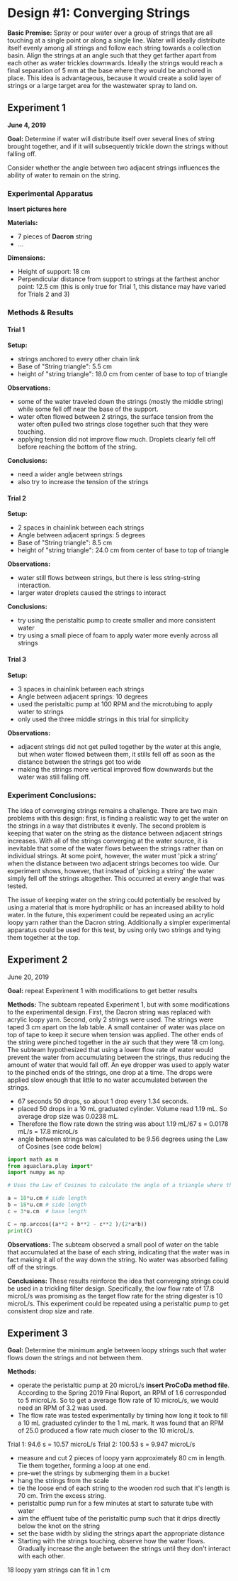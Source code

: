 # Design #1: Converging Strings

**Basic Premise:** Spray or pour water over a group of strings that are all touching at a single point or along a single line. Water will ideally distribute itself evenly among all strings and follow each string towards a collection basin. Align the strings at an angle such that they get farther apart from each other as water trickles downwards. Ideally the strings would reach a final separation of 5 mm at the base where they would be anchored in place. This idea is advantageous, because it would create a solid layer of strings or a large target area for the wastewater spray to land on.

## Experiment 1
**June 4, 2019**

**Goal:** Determine if water will distribute itself over several lines of string brought together, and if it will subsequently trickle down the strings without falling off.

Consider whether the angle between two adjacent strings influences the ability of water to remain on the string.  

### Experimental Apparatus
**Insert pictures here**

**Materials:**
- 7 pieces of **Dacron** string
- ...

**Dimensions:**
- Height of support: 18 cm
- Perpendicular distance from support to strings at the farthest anchor point: 12.5 cm (this is only true for Trial 1, this distance may have varied for Trials 2 and 3)

### Methods & Results

#### Trial 1

**Setup:**
- strings anchored to every other chain link
- Base of "String triangle": 5.5 cm
- height of "string triangle": 18.0 cm from center of base to top of triangle

**Observations:**
- some of the water traveled down the strings (mostly the middle string) while some fell off near the base of the support.
- water often flowed between 2 strings, the surface tension from the water often pulled two strings close together such that they were touching.
- applying tension did not improve flow much. Droplets clearly fell off before reaching the bottom of the string.

**Conclusions:**
- need a wider angle between strings
- also try to increase the tension of the strings

#### Trial 2

**Setup:**
- 2 spaces in chainlink between each strings
- Angle between adjacent springs: 5 degrees
- Base of "String triangle": 8.5 cm
- height of "string triangle": 24.0 cm from center of base to top of triangle

**Observations:**
- water still flows between strings, but there is less string-string interaction.
- larger water droplets caused the strings to interact

**Conclusions:**
- try using the peristaltic pump to create smaller and more consistent water
- try using a small piece of foam to apply water more evenly across all strings

#### Trial 3

**Setup:**
- 3 spaces in chainlink between each strings
- Angle between adjacent springs: 10 degrees
- used the peristaltic pump at 100 RPM and the microtubing to apply water to strings
- only used the three middle strings in this trial for simplicity

**Observations:**
- adjacent strings did not get pulled together by the water at this angle, but when water flowed between them, it stills fell off as soon as the distance between the strings got too wide
- making the strings more vertical improved flow downwards but the water was still falling off.

### Experiment Conclusions:
The idea of converging strings remains a challenge. There are two main problems with this design: first, is finding a realistic way to get the water on the strings in a way that distributes it evenly. The second problem is keeping that water on the string as the distance between adjacent strings increases. With all of the strings converging at the water source, it is inevitable that some of the water flows between the strings rather than on individual strings. At some point, however, the water must 'pick a string' when the distance between two adjacent strings becomes too wide. Our experiment shows, however, that instead of 'picking a string' the water simply fell off the strings altogether. This occurred at every angle that was tested.

The issue of keeping water on the string could potentially be resolved by using a material that is more hydrophilic or has an increased ability to hold water. In the future, this experiment could be repeated using an acrylic loopy yarn rather than the Dacron string. Additionally a simpler experimental apparatus could be used for this test, by using only two strings and tying them together at the top.

## Experiment 2

June 20, 2019

**Goal:** repeat Experiment 1 with modifications to get better results

**Methods:**
The subteam repeated Experiment 1, but with some modifications to the experimental design. First, the Dacron string was replaced with acrylic loopy yarn. Second, only 2 strings were used. The strings were taped 3 cm apart on the lab table. A small container of water was place on top of tape to keep it secure when tension was applied. The other ends of the string were pinched together in the air such that they were 18 cm long. The subteam hypothesized that using a lower flow rate of water would prevent the water from accumulating between the strings, thus reducing the amount of water that would fall off.  An eye dropper was used to apply water to the pinched ends of the strings, one drop at a time. The drops were applied slow enough that little to no water accumulated between the strings.

- 67 seconds 50 drops, so about 1 drop every 1.34 seconds.
- placed 50 drops in a 10 mL graduated cylinder. Volume read 1.19 mL. So average drop size was 0.0238 mL.
- Therefore the flow rate down the string was about 1.19 mL/67 s = 0.0178 mL/s = 17.8 microL/s
- angle between strings was calculated to be 9.56 degrees using the Law of Cosines (see code below)

```python
import math as m
from aguaclara.play import*
import numpy as np

# Uses the Law of Cosines to calculate the angle of a triangle where the length of all three sides are known

a = 18*u.cm # side length
b = 18*u.cm # side length
c = 3*u.cm  # base length

C = np.arccos((a**2 + b**2 - c**2 )/(2*a*b))
print(C)
```

**Observations:**
The subteam observed a small pool of water on the table that accumulated at the base of each string, indicating that the water was in fact making it all of the way down the string. No water was absorbed falling off of the strings.

**Conclusions:** These results reinforce the idea that converging strings could be used in a trickling filter design. Specifically, the low flow rate of 17.8 microL/s was promising as the target flow rate for the string digester is 10 microL/s. This experiment could be repeated using a peristaltic pump to get consistent drop size and rate.

## Experiment 3

**Goal:** Determine the minimum angle between loopy strings such that water flows down the strings and not between them.

**Methods:**
- operate the peristaltic pump at 20 microL/s **insert ProCoDa method file**. According to the Spring 2019 Final Report, an RPM of 1.6 corresponded to 5 microL/s. So to get a average flow rate of 10 microL/s, we would need an RPM of 3.2 was used.
- The flow rate was tested experimentally by timing how long it took to fill a 10 mL graduated cylinder to the 1 mL mark. It was found that an RPM of 25.0 produced a flow rate much closer to the 10 microL/s.

Trial 1: 94.6 s = 10.57 microL/s
Trial 2: 100.53 s = 9.947 microL/s

- measure and cut 2 pieces of loopy yarn approximately 80 cm in length. Tie them together, forming a loop at one end.
- pre-wet the strings by submerging them in a bucket
- hang the strings from the scale
- tie the loose end of each string to the wooden rod such that it's length is 70 cm. Trim the excess string.
- peristaltic pump run for a few minutes at start to saturate tube with water
- aim the effluent tube of the peristaltic pump such that it drips directly below the knot on the string
- set the base width by sliding the strings apart the appropriate distance
- Starting with the strings touching, observe how the water flows. Gradually increase the angle between the strings until they don't interact with each other.





18 loopy yarn strings can fit in 1 cm
